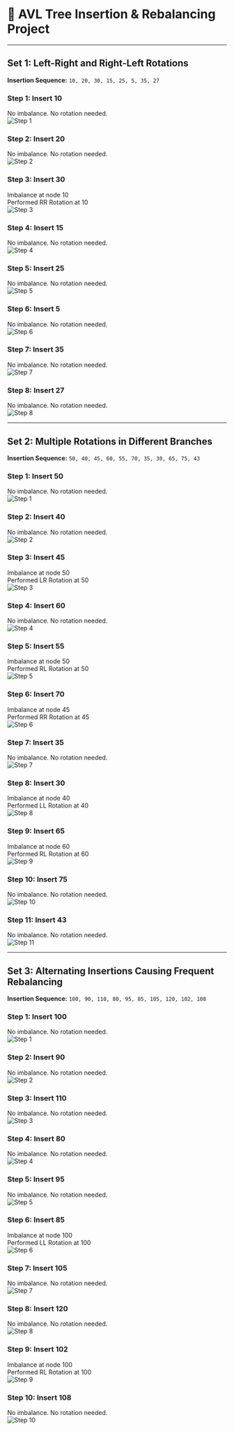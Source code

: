 # 🧠 AVL Tree Insertion & Rebalancing Project

---

## Set 1: Left-Right and Right-Left Rotations  
**Insertion Sequence:** `10, 20, 30, 15, 25, 5, 35, 27`

### Step 1: Insert 10  
No imbalance. No rotation needed.  
![Step 1](images/set1_step1.png)

### Step 2: Insert 20  
No imbalance. No rotation needed.  
![Step 2](images/set1_step2.png)

### Step 3: Insert 30  
Imbalance at node 10  
Performed RR Rotation at 10  
![Step 3](images/set1_step3.png)

### Step 4: Insert 15  
No imbalance. No rotation needed.  
![Step 4](images/set1_step4.png)

### Step 5: Insert 25  
No imbalance. No rotation needed.  
![Step 5](images/set1_step5.png)

### Step 6: Insert 5  
No imbalance. No rotation needed.  
![Step 6](images/set1_step6.png)

### Step 7: Insert 35  
No imbalance. No rotation needed.  
![Step 7](images/set1_step7.png)

### Step 8: Insert 27  
No imbalance. No rotation needed.  
![Step 8](images/set1_step8.png)

---

## Set 2: Multiple Rotations in Different Branches  
**Insertion Sequence:** `50, 40, 45, 60, 55, 70, 35, 30, 65, 75, 43`

### Step 1: Insert 50  
No imbalance. No rotation needed.  
![Step 1](images/set2_step1.png)

### Step 2: Insert 40  
No imbalance. No rotation needed.  
![Step 2](images/set2_step2.png)

### Step 3: Insert 45  
Imbalance at node 50  
Performed LR Rotation at 50  
![Step 3](images/set2_step3.png)

### Step 4: Insert 60  
No imbalance. No rotation needed.  
![Step 4](images/set2_step4.png)

### Step 5: Insert 55  
Imbalance at node 50  
Performed RL Rotation at 50  
![Step 5](images/set2_step5.png)

### Step 6: Insert 70  
Imbalance at node 45  
Performed RR Rotation at 45  
![Step 6](images/set2_step6.png)

### Step 7: Insert 35  
No imbalance. No rotation needed.  
![Step 7](images/set2_step7.png)

### Step 8: Insert 30  
Imbalance at node 40  
Performed LL Rotation at 40  
![Step 8](images/set2_step8.png)

### Step 9: Insert 65  
Imbalance at node 60  
Performed RL Rotation at 60  
![Step 9](images/set2_step9.png)

### Step 10: Insert 75  
No imbalance. No rotation needed.  
![Step 10](images/set2_step10.png)

### Step 11: Insert 43  
No imbalance. No rotation needed.  
![Step 11](images/set2_step11.png)

---

## Set 3: Alternating Insertions Causing Frequent Rebalancing  
**Insertion Sequence:** `100, 90, 110, 80, 95, 85, 105, 120, 102, 108`

### Step 1: Insert 100  
No imbalance. No rotation needed.  
![Step 1](images/set3_step1.png)

### Step 2: Insert 90  
No imbalance. No rotation needed.  
![Step 2](images/set3_step2.png)

### Step 3: Insert 110  
No imbalance. No rotation needed.  
![Step 3](images/set3_step3.png)

### Step 4: Insert 80  
No imbalance. No rotation needed.  
![Step 4](images/set3_step4.png)

### Step 5: Insert 95  
No imbalance. No rotation needed.  
![Step 5](images/set3_step5.png)

### Step 6: Insert 85  
Imbalance at node 100  
Performed LL Rotation at 100  
![Step 6](images/set3_step6.png)

### Step 7: Insert 105  
No imbalance. No rotation needed.  
![Step 7](images/set3_step7.png)

### Step 8: Insert 120  
No imbalance. No rotation needed.  
![Step 8](images/set3_step8.png)

### Step 9: Insert 102  
Imbalance at node 100  
Performed RL Rotation at 100  
![Step 9](images/set3_step9.png)

### Step 10: Insert 108  
No imbalance. No rotation needed.  
![Step 10](images/set3_step10.png)
